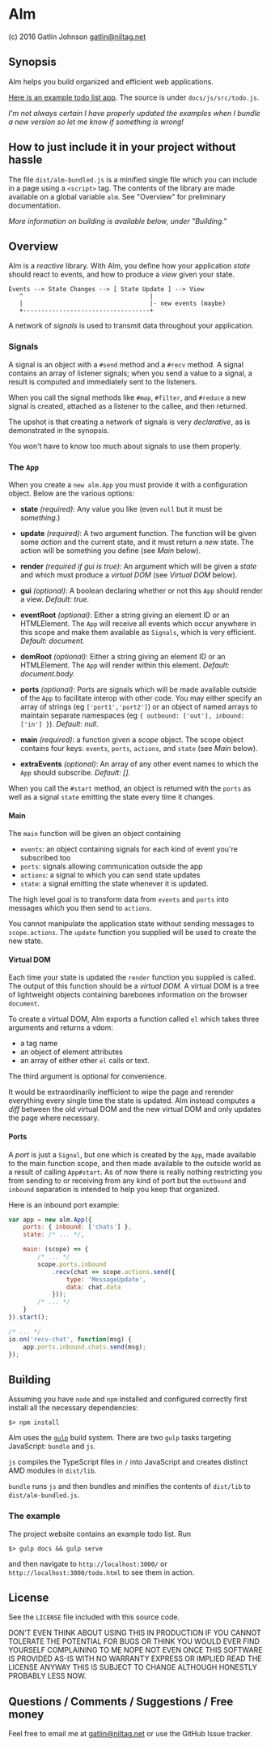 Alm
===

(c) 2016 Gatlin Johnson <gatlin@niltag.net>

Synopsis
---

Alm helps you build organized and efficient web applications.

[Here is an example todo list app][todoexample]. The source is under
`docs/js/src/todo.js`.

*I'm not always certain I have properly updated the examples when I bundle a new
version so let me know if something is wrong!*

How to just include it in your project without hassle
---

The file `dist/alm-bundled.js` is a minified single file which you can include
in a page using a `<script>` tag. The contents of the library are made available
on a global variable `alm`. See "Overview" for preliminary documentation.

*More information on building is available below, under "Building."*

Overview
---

Alm is a *reactive* library. With Alm, you define how your application *state*
should react to events, and how to produce a *view* given your state.

    Events --> State Changes --> [ State Update ] --> View
       ^                                   |
       |                                   |- new events (maybe)
       +-----------------------------------+

A network of *signals* is used to transmit data throughout your application.

### Signals

A signal is an object with a `#send` method and a `#recv` method. A signal
contains an array of listener signals; when you send a value to a signal, a
result is computed and immediately sent to the listeners.

When you call the signal methods like `#map`, `#filter`, and `#reduce` a new
signal is created, attached as a listener to the callee, and then returned.

The upshot is that creating a network of signals is very *declarative*, as is
demonstrated in the synopsis.

You won't have to know too much about signals to use them properly.

### The `App`

When you create a `new alm.App` you must provide it with a configuration
object. Below are the various options:

- **state** *(required)*: Any value you like (even `null` but it must be
  *something.*)

- **update** *(required)*: A two argument function. The function will be given
  some *action* and the current state, and it must return a *new* state. The
  action will be something you define (see *Main* below).

- **render** *(required if gui is true)*: An argument which will be given a
  *state* and which must produce a *virtual DOM* (see *Virtual DOM* below).

- **gui** *(optional)*: A boolean declaring whether or not this `App` should
  render a view. *Default: true.*

- **eventRoot** *(optional)*: Either a string giving an element ID or an
  HTMLElement. The `App` will receive all events which occur anywhere in this
  scope and make them available as `Signals`, which is very efficient. *Default:
  document.*

- **domRoot** *(optional)*: Either a string giving an element ID or an
    HTMLElement. The `App` will render within this element. *Default:
    document.body.*

- **ports** *(optional)*: Ports are signals which will be made available outside
  of the `App` to facilitate interop with other code. You may either specify an
  array of strings (eg `['port1','port2']`) or an object of named arrays to
  maintain separate namespaces (eg `{ outbound: ['out'], inbound: ['in'] }`).
  *Default: null*.

- **main** *(required)*: a function given a *scope* object. The scope object
  contains four keys: `events`, `ports`, `actions`, and `state` (see *Main*
  below).

- **extraEvents** *(optional)*: An array of any other event names to which the
  `App` should subscribe. *Default: [].*

When you call the `#start` method, an object is returned with the `ports` as
well as a signal `state` emitting the state every time it changes.

#### Main

The `main` function will be given an object containing

- `events`: an object containing signals for each kind of event you're
  subscribed too
- `ports`: signals allowing communication outside the app
- `actions`: a signal to which you can send state updates
- `state`: a signal emitting the state whenever it is updated.

The high level goal is to transform data from `events` and `ports` into messages
which you then send to `actions`.

You cannot manipulate the application state without sending messages to
`scope.actions`. The `update` function you supplied will be used to create the
new state.

#### Virtual DOM

Each time your state is updated the `render` function you supplied is
called. The output of this function should be a *virtual DOM.* A virtual DOM is
a tree of lightweight objects containing barebones information on the browser
`document`.

To create a virtual DOM, Alm exports a function called `el` which takes three
arguments and returns a vdom:

- a tag name
- an object of element attributes
- an array of either other `el` calls or text.

The third argument is optional for convenience.

It would be extraordinarily inefficient to wipe the page and rerender everything
every single time the state is updated. Alm instead computes a *diff* between
the old virtual DOM and the new virtual DOM and only updates the page where
necessary.

#### Ports

A *port* is just a `Signal`, but one which is created by the `App`, made
available to the main function scope, and then made available to the outside
world as a result of calling `App#start`. As of now there is really nothing
restricting you from sending to or receiving from any kind of port but the
`outbound` and `inbound` separation is intended to help you keep that organized.

Here is an inbound port example:

```javascript
var app = new alm.App({
    ports: { inbound: ['chats'] },
    state: /* ... */,

    main: (scope) => {
        /* ... */
        scope.ports.inbound
            .recv(chat => scope.actions.send({
                type: 'MessageUpdate',
                data: chat.data
            }));
        /* ... */
    }
}).start();

/* ... */
io.on('recv-chat', function(msg) {
    app.ports.inbound.chats.send(msg);
});
```

Building
---

Assuming you have `node` and `npm` installed and configured correctly first
install all the necessary dependencies:

    $> npm install

Alm uses the [`gulp`][gulp] build system. There are two `gulp` tasks targeting
JavaScript: `bundle` and `js`.

`js` compiles the TypeScript files in `/` into JavaScript and creates
distinct AMD modules in `dist/lib`.

`bundle` runs `js` and then bundles and minifies the contents of `dist/lib` to
`dist/alm-bundled.js`.

### The example

The project website contains an example todo list. Run

    $> gulp docs && gulp serve

and then navigate to `http://localhost:3000/` or
`http://localhost:3000/todo.html` to see them in action.

License
---

See the `LICENSE` file included with this source code.

DON'T EVEN THINK ABOUT USING THIS IN PRODUCTION IF YOU CANNOT TOLERATE THE
POTENTIAL FOR BUGS OR THINK YOU WOULD EVER FIND YOURSELF COMPLAINING TO ME NOPE
NOT EVEN ONCE THIS SOFTWARE IS PROVIDED AS-IS WITH NO WARRANTY EXPRESS OR
IMPLIED READ THE LICENSE ANYWAY THIS IS SUBJECT TO CHANGE ALTHOUGH HONESTLY
PROBABLY LESS NOW.

Questions / Comments / Suggestions / Free money
---

Feel free to email me at <gatlin@niltag.net> or use the GitHub Issue tracker.

[typescript]: https://typescriptlang.org
[amd]: http://requirejs.org/docs/whyamd.html
[gulp]: http://gulpjs.com/
[todoexample]: http://niltag.net/Alm/todo.html
